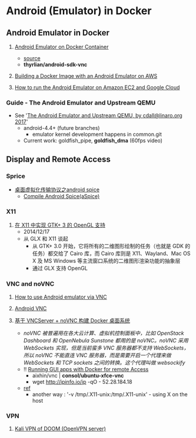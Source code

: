 # Android (Emulator) in Docker

<!-- markdownlint-disable MD004 MD007 MD012 MD029 MD033 -->

## Android Emulator in Docker

1. [Android Emulator on Docker Container](https://medium.com/@AndreSand/android-emulator-on-docker-container-f20c49b129ef)
    - [source](https://github.com/thyrlian/AndroidSDK)
    - **thyrlian/android-sdk-vnc**

2. [Building a Docker Image with an Android Emulator on AWS](http://typemismatch.com/building-a-docker-image-with-an-android-emulator-on-aws/)

3. [How to run the Android Emulator on Amazon EC2 and Google Cloud](https://www.tuicool.com/articles/BFfmUj)

### Guide - The Android Emulator and Upstream QEMU

- See '[The Android Emulator and Upstream QEMU, by cdall@linaro.org 2017](https://blog.linuxplumbersconf.org/2017/ocw/system/presentations/4797/original/LPC17%20Android%20Emulator.pdf)'
    - android-4.4+ (future branches)
        - emulator kernel development happens in common.git
    - Current work: goldfish_pipe, **goldfish_dma** (60fps video)

## Display and Remote Access

### Sprice

- [桌面虚拟化传输协议之android spice](https://blog.csdn.net/benpaobagzb/article/details/50803388)
    * [Compile Android Spice(aSpice)](https://blog.lofyer.org/ndk-compile-android-spiceaspice/)

### X11

1. [在 X11 中实现 GTK+ 3 的 OpenGL 支持](https://blog.csdn.net/drcwr/article/details/41978931)
    * 2014/12/17
    * 从 GLX 和 X11 谈起
        * 从 GTK+ 3.0 开始，它将所有的二维图形绘制的任务（也就是 GDK 的任务）都交给了 Cairo 库，而 Cairo 库则是 X11、Wayland、Mac OS X 及 MS Windows 等主流窗口系统的二维图形渲染功能的抽象层
        * 通过 GLX 支持 OpenGL

### VNC and noVNC

1. [How to use Android emulator via VNC](https://stackoverflow.com/questions/12992289/how-to-use-android-emulator-via-vnc)

2. [Android VNC](https://github.com/binkybear/androidVNC)

3. [基于 VNCServer + noVNC 构建 Docker 桌面系统](https://blog.csdn.net/tinylab/article/details/45678923)
    * _noVNC 被普遍用在各大云计算、虚拟机控制面板中，比如 OpenStack Dashboard 和 OpenNebula Sunstone 都用的是 noVNC。noVNC 采用 WebSockets 实现，但是当前蛮多 VNC 服务器都不支持 WebSockets，所以 noVNC 不能直连 VNC 服务器，而是需要开启一个代理来做 WebSockets 和 TCP sockets 之间的转换。这个代理叫做 websockify_
    * !! [Running GUI apps with Docker for remote Access](https://vocon-it.com/2016/04/28/running-gui-apps-with-docker-for-remote-access/)
        * aixhin/vnc  | **consol/ubuntu-xfce-vnc**
        * wget http://ipinfo.io/ip -qO - 52.28.184.18
    * [ref](https://stackoverflow.com/questions/16296753/can-you-run-gui-applications-in-a-docker-container)
        * another way : '-v /tmp/.X11-unix:/tmp/.X11-unix' - using X on the host


### VPN

1. [Kali VPN of DOOM (OpenVPN server)](https://github.com/binkybear/rock3tman)
